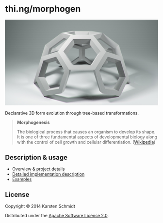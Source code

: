 # thi.ng/morphogen

![Luxor test scene](assets/img/20140321-morphogen-1300spp-agfa-optima200.jpg)

Declarative 3D form evolution through tree-based transformations.

> **Morphogenesis**
>
> The biological process that causes an organism to develop its shape.
> It is one of three fundamental aspects of developmental biology along
> with the control of cell growth and cellular differentiation.
> ([Wikipedia](http://en.wikipedia.org/wiki/Morphogenesis))

## Description & usage

- [Overview & project details](src/index.org)
- [Detailed implementation description](src/core.org)
- [Examples](src/examples.org)

## License

Copyright © 2014 Karsten Schmidt

Distributed under the [Apache Software License 2.0](http://www.apache.org/licenses/LICENSE-2.0).
